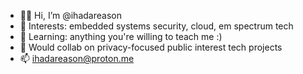 - 👩‍🚀 Hi, I’m @ihadareason
- 👀 Interests: embedded systems security, cloud, em spectrum tech
- 🌱 Learning: anything you're willing to teach me :)
- 💞️ Would collab on privacy-focused public interest tech projects
- 📫 ihadareason@proton.me

<!---
ihadareason/ihadareason is a ✨ special ✨ repository because its `README.md` (this file) appears on your GitHub profile.
You can click the Preview link to take a look at your changes.
--->
